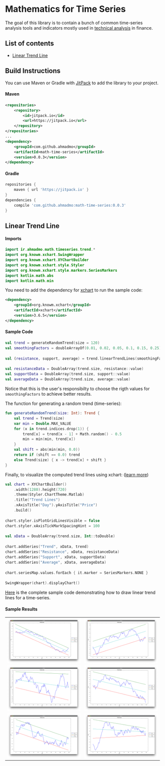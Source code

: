 # Mathematics for Time Series

The goal of this library is to contain a bunch of common time-series analysis tools and indicators mostly used in [technical analysis](https://en.wikipedia.org/wiki/Technical_analysis) in finance.

## List of contents

- [Linear Trend Line](#linear-trend-line)

## Build Instructions

You can use Maven or Gradle with [JitPack](https://jitpack.io/) to add the library to your project.

#### Maven
```xml
<repositories>
    <repository>
        <id>jitpack.io</id>
        <url>https://jitpack.io</url>
    </repository>
</repositories>
...
<dependency>
    <groupId>com.github.ahmadmo</groupId>
    <artifactId>math-time-series</artifactId>
    <version>0.0.3</version>
</dependency>
```

#### Gradle
```gradle
repositories {		
    maven { url 'https://jitpack.io' }
}
dependencies {
    compile 'com.github.ahmadmo:math-time-series:0.0.3'
}
```

## Linear Trend Line

#### Imports
```kotlin
import ir.ahmadmo.math.timeseries.trend.*
import org.knowm.xchart.SwingWrapper
import org.knowm.xchart.XYChartBuilder
import org.knowm.xchart.style.Styler
import org.knowm.xchart.style.markers.SeriesMarkers
import kotlin.math.abs
import kotlin.math.min
```

You need to add the dependency for [xchart](https://knowm.org/open-source/xchart/) to run the sample code:

```xml
<dependency>
    <groupId>org.knowm.xchart</groupId>
    <artifactId>xchart</artifactId>
    <version>3.6.5</version>
</dependency>
```

#### Sample Code
```kotlin
val trend = generateRandomTrend(size = 120)
val smoothingFactors = doubleArrayOf(0.01, 0.02, 0.05, 0.1, 0.15, 0.25)

val (resistance, support, average) = trend.linearTrendLines(smoothingFactors)

val resistanceData = DoubleArray(trend.size, resistance::value)
val supportData = DoubleArray(trend.size, support::value)
val averageData = DoubleArray(trend.size, average::value)
```
Notice that this is the user's responsibilty to choose the rigth values for `smoothingFactors` to achieve better results.

The function for generating a random trend (time-series):

```kotlin
fun generateRandomTrend(size: Int): Trend {
    val trend = Trend(size)
    var min = Double.MAX_VALUE
    for (x in trend.indices.drop(1)) {
        trend[x] = trend[x - 1] + Math.random() - 0.5
        min = min(min, trend[x])
    }
    val shift = abs(min(min, 0.0))
    return if (shift == 0.0) trend
    else Trend(size) { x -> trend[x] + shift }
}
```

Finally, to visualize the computed trend lines using xchart: ([learn more](https://knowm.org/open-source/xchart/xchart-example-code/))
```kotlin
val chart = XYChartBuilder()
    .width(1280).height(720)
    .theme(Styler.ChartTheme.Matlab)
    .title("Trend Lines")
    .xAxisTitle("Day").yAxisTitle("Price")
    .build()

chart.styler.isPlotGridLinesVisible = false
chart.styler.xAxisTickMarkSpacingHint = 100

val xData = DoubleArray(trend.size, Int::toDouble)

chart.addSeries("Trend", xData, trend)
chart.addSeries("Resistance", xData, resistanceData)
chart.addSeries("Support", xData, supportData)
chart.addSeries("Average", xData, averageData)

chart.seriesMap.values.forEach { it.marker = SeriesMarkers.NONE }

SwingWrapper(chart).displayChart()
```

[Here](https://github.com/ahmadmo/math-time-series/blob/master/src/test/kotlin/ir/ahmadmo/math/timeseries/trend/LinearTrendLineDrawer.kt) is the complete sample code demonstrating how to draw linear trend lines for a time-series.

#### Sample Results

|||
| ------------- | ------------- |
| ![1.png](https://github.com/ahmadmo/math-time-series/blob/master/src/test/resources/image/trendline/linear/1.png) | ![2.png](https://github.com/ahmadmo/math-time-series/blob/master/src/test/resources/image/trendline/linear/2.png) |
| ![3.png](https://github.com/ahmadmo/math-time-series/blob/master/src/test/resources/image/trendline/linear/3.png) | ![4.png](https://github.com/ahmadmo/math-time-series/blob/master/src/test/resources/image/trendline/linear/4.png) |
| ![5.png](https://github.com/ahmadmo/math-time-series/blob/master/src/test/resources/image/trendline/linear/5.png) | ![6.png](https://github.com/ahmadmo/math-time-series/blob/master/src/test/resources/image/trendline/linear/6.png) |
